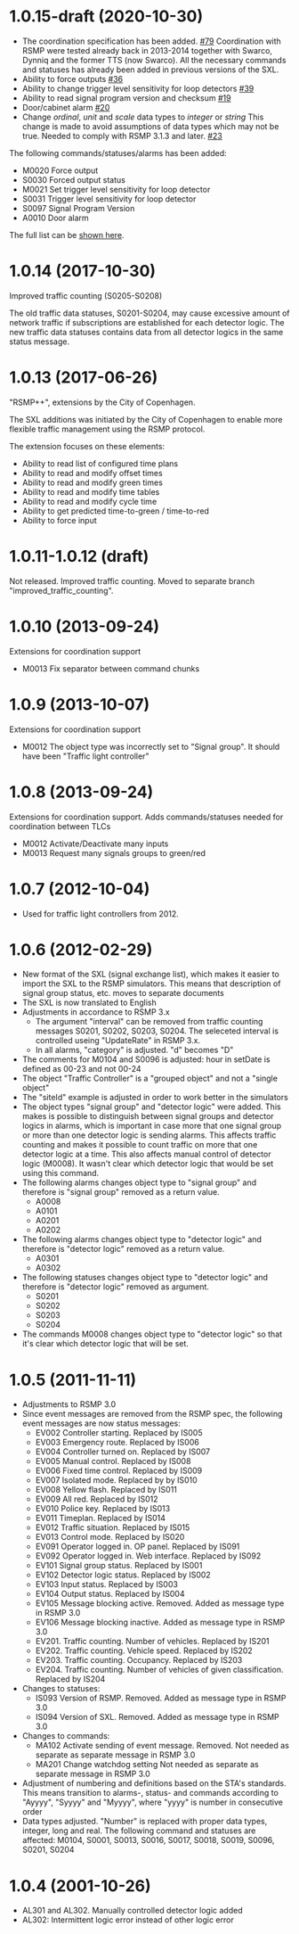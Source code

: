 # 1.0.15-draft (2020-10-30)

- The coordination specification has been added. [#79](https://github.com/rsmp-nordic/rsmp_sxl_traffic_lights/pull/79)
  Coordination with RSMP were tested already back in 2013-2014 together with
  Swarco, Dynniq and the former TTS (now Swarco). All the necessary commands
  and statuses has already been added in previous versions of the SXL.
- Ability to force outputs [#36](https://github.com/rsmp-nordic/rsmp_sxl_traffic_lights/issues/36)
- Ability to change trigger level sensitivity for loop detectors [#39](https://github.com/rsmp-nordic/rsmp_sxl_traffic_lights/issues/39)
- Ability to read signal program version and checksum [#19](https://github.com/rsmp-nordic/rsmp_sxl_traffic_lights/issues/19)
- Door/cabinet alarm [#20](https://github.com/rsmp-nordic/rsmp_sxl_traffic_lights/issues/20)
- Change *ordinal*, *unit* and *scale* data types to *integer* or *string*
  This change is made to avoid assumptions of data types which may not be
  true. Needed to comply with RSMP 3.1.3 and later. [#23](https://github.com/rsmp-nordic/rsmp_sxl_traffic_lights/issues/23)

The following commands/statuses/alarms has been added:
- M0020 Force output
- S0030 Forced output status
- M0021 Set trigger level sensitivity for loop detector
- S0031 Trigger level sensitivity for loop detector
- S0097 Signal Program Version
- A0010 Door alarm

The full list can be [shown here](https://github.com/rsmp-nordic/rsmp_sxl_traffic_lights/issues?q=is%3Aissue+milestone%3A1.0.15).

# 1.0.14 (2017-10-30)

Improved traffic counting (S0205-S0208)

The old traffic data statuses, S0201-S0204, may cause excessive amount of
network traffic if subscriptions are established for each detector logic. The
new traffic data statuses contains data from all detector logics in the same
status message.

# 1.0.13 (2017-06-26)

"RSMP++", extensions by the City of Copenhagen.

The SXL additions was initiated by the City of Copenhagen to enable more
flexible traffic management using the RSMP protocol.

The extension focuses on these elements:

- Ability to read list of configured time plans
- Ability to read and modify offset times
- Ability to read and modify green times
- Ability to read and modify time tables
- Ability to read and modify cycle time
- Ability to get predicted time-to-green / time-to-red
- Ability to force input

# 1.0.11-1.0.12 (draft)

Not released. Improved traffic counting. Moved to separate branch
"improved_traffic_counting".

# 1.0.10 (2013-09-24)

Extensions for coordination support

- M0013 Fix separator between command chunks


# 1.0.9 (2013-10-07)

Extensions for coordination support

- M0012 The object type  was incorrectly set to "Signal group". It should have
  been "Traffic light controller"

# 1.0.8 (2013-09-24)

Extensions for coordination support. Adds commands/statuses needed for
coordination between TLCs

- M0012 Activate/Deactivate many inputs
- M0013 Request many signals groups to green/red

# 1.0.7 (2012-10-04)

- Used for traffic light controllers from 2012.

# 1.0.6 (2012-02-29)

- New format of the SXL (signal exchange list), which makes it easier to
  import the SXL to the RSMP simulators. This means that description of
  signal group status, etc. moves to separate documents
- The SXL is now translated to English
- Adjustments in accordance to RSMP 3.x
  - The argument "interval" can be removed from traffic counting messages
    S0201, S0202, S0203, S0204. The seleceted interval is controlled useing
    "UpdateRate" in RSMP 3.x.
  - In all alarms, "category" is adjusted. "d" becomes "D"
- The comments for M0104 and S0096 is adjusted: hour in setDate is defined
  as 00-23 and not 00-24
- The object "Traffic Controller" is a "grouped object" and not a
  "single object"
- The "siteId" example is adjusted in order to work better in the simulators
- The object types "signal group" and "detector logic" were added. This
  makes is possible to distinguish between signal groups and detector logics
  in alarms, which is important in case more that one signal group or more
  than one detector logic is sending alarms. This affects traffic counting
  and makes it possible to count traffic on more that one detector logic
  at a time. This also affects manual control of detector logic (M0008).
  It wasn't clear which detector logic that would be set using this command.
- The following alarms changes object type to "signal group" and
  therefore is "signal group" removed as a return value.
  - A0008
  - A0101
  - A0201
  - A0202
- The following alarms changes object type to "detector logic"
  and therefore is "detector logic" removed as a return value.
  - A0301
  - A0302
- The following statuses changes object type to "detector logic"
   and therefore is "detector logic" removed as argument.
  - S0201
  - S0202
  - S0203
  - S0204
- The commands M0008 changes object type to "detector logic"
  so that it's clear which detector logic that will be set.
  
# 1.0.5 (2011-11-11)

- Adjustments to RSMP 3.0
- Since event messages are removed from the RSMP spec, the following
  event messages are now status messages:
  - EV002 Controller starting. Replaced by IS005
  - EV003 Emergency route. Replaced by IS006
  - EV004 Controller turned on. Replaced by IS007
  - EV005 Manual control. Replaced by IS008
  - EV006 Fixed time control. Replaced by IS009
  - EV007 Isolated mode. Replaced by by IS010
  - EV008 Yellow flash. Replaced by IS011
  - EV009 All red. Replaced by IS012
  - EV010 Police key. Replaced by IS013
  - EV011 Timeplan. Replaced by IS014
  - EV012 Traffic situation. Replaced by IS015
  - EV013 Control mode. Replaced by IS020
  - EV091 Operator logged in. OP panel. Replaced by IS091
  - EV092 Operator logged in. Web interface. Replaced by IS092
  - EV101 Signal group status. Replaced by IS001
  - EV102 Detector logic status. Replaced by IS002
  - EV103 Input status. Replaced by IS003
  - EV104 Output status. Replaced by IS004
  - EV105 Message blocking active. Removed. Added as message type in RSMP 3.0
  - EV106 Message blocking inactive. Added as message type in RSMP 3.0
  - EV201. Traffic counting. Number of vehicles. Replaced by IS201
  - EV202. Traffic counting. Vehicle speed. Replaced by IS202
  - EV203. Traffic counting. Occupancy. Replaced by IS203
  - EV204. Traffic counting. Number of vehicles of given classification.
    Replaced by IS204
- Changes to statuses:
  - IS093 Version of RSMP. Removed. Added as message type in RSMP 3.0
  - IS094 Version of SXL. Removed. Added as message type in RSMP 3.0
- Changes to commands:
  - MA102 Activate sending of event message. Removed.
    Not needed as separate as separate message in RSMP 3.0
  - MA201 Change watchdog setting
    Not needed as separate as separate message in RSMP 3.0
- Adjustment of numbering and definitions based on the STA's standards.
  This means transition to alarms-, status- and commands according to
  "Ayyyy", "Syyyy" and "Myyyy", where "yyyy" is number in consecutive order
- Data types adjusted. "Number" is replaced with proper data types,
  integer, long and real.
  The following command and statuses are affected:
  M0104, S0001, S0013, S0016, S0017, S0018, S0019, S0096, S0201, S0204

# 1.0.4 (2001-10-26)

- AL301 and AL302. Manually controlled detector logic added
- AL302: Intermittent logic error instead of other logic error
